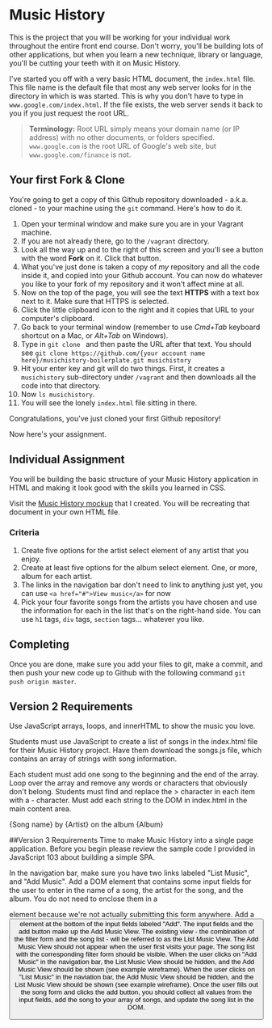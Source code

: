 # Music History

This is the project that you will be working for your individual work throughout the entire front end course. Don't worry, you'll be building lots of other applications, but when you learn a new technique, library or language, you'll be cutting your teeth with it on Music History.

I've started you off with a very basic HTML document, the `index.html` file. This file name is the default file that most any web server looks for in the directory in which is was started. This is why you don't have to type in `www.google.com/index.html`. If the file exists, the web server sends it back to you if you just request the root URL.

> **Terminology:** Root URL simply means your domain name (or IP address) with no other documents, or folders specified. `www.google.com` is the root URL of Google's web site, but `www.google.com/finance` is not.

## Your first Fork & Clone

You're going to get a copy of this Github repository downloaded - a.k.a. cloned - to your machine using the `git` command. Here's how to do it.

1. Open your terminal window and make sure you are in your Vagrant machine.
2. If you are not already there, go to the `/vagrant` directory.
3. Look all the way up and to the right of this screen and you'll see a button with the word **Fork** on it. Click that button.
4. What you've just done is taken a copy of *my* repository and all the code inside it, and copied into your Github account. You can now do whatever you like to your fork of my repository and it won't affect mine at all.
5. Now on the top of the page, you will see the text **HTTPS** with a text box next to it. Make sure that HTTPS is selected.  
6. Click the little clipboard icon to the right and it copies that URL to your computer's clipboard.
7. Go back to your terminal window (remember to use _Cmd+Tab_ keyboard shortcut on a Mac, or _Alt+Tab_ on Windows).
8. Type in `git clone ` and then paste the URL after that text. You should see
   `git clone https://github.com/{your account name here}/musichistory-boilerplate.git musichistory`
1. Hit your enter key and git will do two things. First, it creates a `musichistory` sub-directory under `/vagrant` and then downloads all the code into that directory.
1. Now `ls musichistory`.
1. You will see the lonely `index.html` file sitting in there.

Congratulations, you've just cloned your first Github repository!

Now here's your assignment.

## Individual Assignment

You will be building the basic structure of your Music History application in HTML and making it look good with the skills you learned in CSS.

Visit the [Music History mockup](https://moqups.com/chortlehoort/1E8LJX7r/) that I created. You will be recreating that document in your own HTML file.

### Criteria 

1. Create five options for the artist select element of any artist that you enjoy.
1. Create at least five options for the album select element. One, or more, album for each artist.
1. The links in the navigation bar don't need to link to anything just yet, you can use `<a href="#">View music</a>` for now
1. Pick your four favorite songs from the artists you have chosen and use the information for each in the list that's on the right-hand side. You can use `h1` tags, `div` tags, `section` tags... whatever you like.

## Completing

Once you are done, make sure you add your files to git, make a commit, and then push your new code up to Github with the following command `git push origin master`.

## Version 2 Requirements 
Use JavaScript arrays, loops, and innerHTML to show the music you love.

Students must use JavaScript to create a list of songs in the index.html file for their Music History project. Have them download the songs.js file, which contains an array of strings with song information.

Each student must add one song to the beginning and the end of the array.
Loop over the array and remove any words or characters that obviously don't belong.
Students must find and replace the > character in each item with a - character.
Must add each string to the DOM in index.html in the main content area.

{Song name} by {Artist} on the album {Album}

##Version 3 Requirements
Time to make Music History into a single page application. Before you begin please review the sample code I provided in JavaScript 103 about building a simple SPA.

In the navigation bar, make sure you have two links labeled "List Music", and "Add Music".
Add a DOM element that contains some input fields for the user to enter in the name of a song, the artist for the song, and the album. You do not need to enclose them in a <form> element because we're not actually submitting this form anywhere.
Add a <button> element at the bottom of the input fields labeled "Add".
The input fields and the add button make up the Add Music View.
The existing view - the combination of the filter form and the song list - will be referred to as the List Music View.
The Add Music View should not appear when the user first visits your page. The song list with the corresponding filter form should be visible.
When the user clicks on "Add Music" in the navigation bar, the List Music View should be hidden, and the Add Music View should be shown (see example wireframe).
When the user clicks on "List Music" in the naviation bar, the Add Music View should be hidden, and the List Music View should be shown (see example wireframe).
Once the user fills out the song form and clicks the add button, you should collect all values from the input fields, add the song to your array of songs, and update the song list in the DOM.